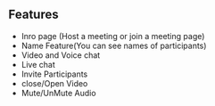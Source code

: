 ## Features
- Inro page (Host a meeting or join a meeting page)
- Name Feature(You can see names of participants)
- Video and Voice chat
- Live chat
- Invite Participants
- close/Open Video
- Mute/UnMute Audio